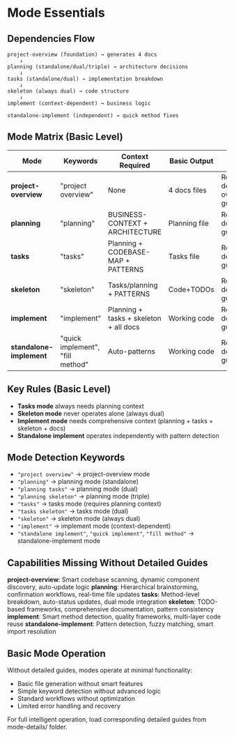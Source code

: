 # Mode Essentials

## Dependencies Flow
```
project-overview (foundation) → generates 4 docs
    ↓
planning (standalone/dual/triple) → architecture decisions
    ↓
tasks (standalone/dual) → implementation breakdown
    ↓
skeleton (always dual) → code structure
    ↓
implement (context-dependent) → business logic

standalone-implement (independent) → quick method fixes
```

## Mode Matrix (Basic Level)

| Mode | Keywords | Context Required | Basic Output | Full Capabilities |
|------|----------|------------------|--------------|-------------------|
| **project-overview** | "project overview" | None | 4 docs files | Requires: mode-details/project-overview-guide.md |
| **planning** | "planning" | BUSINESS-CONTEXT + ARCHITECTURE | Planning file | Requires: mode-details/planning-guide.md |
| **tasks** | "tasks" | Planning + CODEBASE-MAP + PATTERNS | Tasks file | Requires: mode-details/tasks-guide.md |
| **skeleton** | "skeleton" | Tasks/planning + PATTERNS | Code+TODOs | Requires: mode-details/skeleton-guide.md |
| **implement** | "implement" | Planning + tasks + skeleton + all docs | Working code | Requires: mode-details/implement-guide.md |
| **standalone-implement** | "quick implement", "fill method" | Auto-patterns | Working code | Requires: mode-details/standalone-guide.md |

## Key Rules (Basic Level)
- **Tasks mode** always needs planning context
- **Skeleton mode** never operates alone (always dual)
- **Implement mode** needs comprehensive context (planning + tasks + skeleton + docs)
- **Standalone implement** operates independently with pattern detection

## Mode Detection Keywords
- `"project overview"` → project-overview mode
- `"planning"` → planning mode (standalone)
- `"planning tasks"` → planning mode (dual)
- `"planning skeleton"` → planning mode (triple)
- `"tasks"` → tasks mode (requires planning context)
- `"tasks skeleton"` → tasks mode (dual)
- `"skeleton"` → skeleton mode (always dual)
- `"implement"` → implement mode (context-dependent)
- `"standalone implement"`, `"quick implement"`, `"fill method"` → standalone-implement mode

## Capabilities Missing Without Detailed Guides

**project-overview**: Smart codebase scanning, dynamic component discovery, auto-update logic
**planning**: Hierarchical brainstorming, confirmation workflows, real-time file updates
**tasks**: Method-level breakdown, auto-status updates, dual mode integration
**skeleton**: TODO-based frameworks, comprehensive documentation, pattern consistency
**implement**: Smart method detection, quality frameworks, multi-layer code reuse
**standalone-implement**: Pattern detection, fuzzy matching, smart import resolution

## Basic Mode Operation
Without detailed guides, modes operate at minimal functionality:
- Basic file generation without smart features
- Simple keyword detection without advanced logic
- Standard workflows without optimization
- Limited error handling and recovery

For full intelligent operation, load corresponding detailed guides from mode-details/ folder.